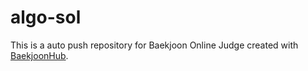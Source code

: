 # algo-sol
This is a auto push repository for Baekjoon Online Judge created with [BaekjoonHub](https://github.com/BaekjoonHub/BaekjoonHub).
